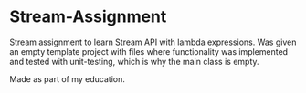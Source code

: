 # Stream-Assignment
Stream assignment to learn Stream API with lambda expressions. Was given an empty template project with files where functionality was implemented and tested with unit-testing, which is why the main class is empty.

Made as part of my education.

